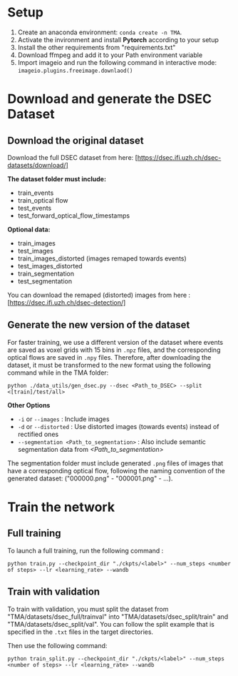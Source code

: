 # Setup
1. Create an anaconda environment: `conda create -n TMA`.
2. Activate the invironment and install **Pytorch** according to your setup
3. Install the other requirements from "requirements.txt"
4. Download ffmpeg and add it to your Path environment variable
5. Import imageio and run the following command in interactive mode: `imageio.plugins.freeimage.downlaod()`

# Download and generate the DSEC Dataset
## Download the original dataset
Download the full DSEC dataset from here: [https://dsec.ifi.uzh.ch/dsec-datasets/download/] <br>

**The dataset folder must include:**
* train_events
* train_optical flow
* test_events
* test_forward_optical_flow_timestamps<br>

**Optional data:**
* train_images
* test_images
* train_images_distorted (images remaped towards events)
* test_images_distorted
* train_segmentation
* test_segmentation

You can download the remaped (distorted) images from here : [https://dsec.ifi.uzh.ch/dsec-detection/]

## Generate the new version of the dataset
For faster training, we use a different version of the dataset where events are saved as voxel grids with 15 bins in `.npz` files, and the corresponding optical flows are saved in `.npy` files. Therefore, after downloading the dataset, it must be transformed to the new format using the following command while in the TMA folder: <br>

`python ./data_utils/gen_dsec.py --dsec <Path_to_DSEC> --split <[train]/test/all>` <br>

**Other Options**<br>
* `-i` or `--images` : Include images <br>
* `-d` or `--distorted` : Use distorted images (towards events) instead of rectified ones <br>
* `--segmentation <Path_to_segmentation>` : Also include semantic segmentation data from *<Path_to_segmentation>* <br>

The segmentation folder must include generated `.png` files of images that have a corresponding optical flow, following the naming convention of the generated dataset: ("000000.png" - "000001.png" - ...).<br>

# Train the network
## Full training
To launch a full training, run the following command :<br>

`python train.py --checkpoint_dir "./ckpts/<label>" --num_steps <number of steps> --lr <learning_rate> --wandb`

## Train with validation
To train with validation, you must split the dataset from "TMA/datasets/dsec_full/trainval" into "TMA/datasets/dsec_split/train" and "TMA/datasets/dsec_split/val". You can follow the split example that is specified in the `.txt` files in the target directories.<br>

Then use the following command:<br>

`python train_split.py --checkpoint_dir "./ckpts/<label>" --num_steps <number of steps> --lr <learning_rate> --wandb`


